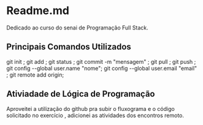 # Readme.md
Dedicado ao curso do senai de Programação Full Stack.
## Principais Comandos Utilizados
git init ; git add ; git status ; git commit -m "mensagem" ; 
git pull ; git push ; git config --global user.name "nome";
git config --global user.email "email" ; git remote add origin;
## Ativiadade de Lógica de Programação 
Aproveitei a utilização do github pra subir o fluxograma e o código solicitado no exercício , 
adicionei as atividades dos encontros remoto.
